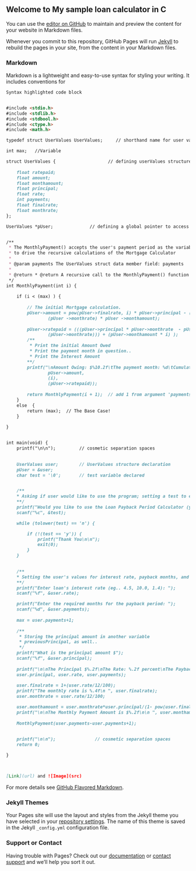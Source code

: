 ## Welcome to My sample loan calculator in C

You can use the [editor on GitHub](https://github.com/milicmil/MscPortfolio/edit/master/index.md) to maintain and preview the content for your website in Markdown files.

Whenever you commit to this repository, GitHub Pages will run [Jekyll](https://jekyllrb.com/) to rebuild the pages in your site, from the content in your Markdown files.

### Markdown

Markdown is a lightweight and easy-to-use syntax for styling your writing. It includes conventions for

```markdown
Syntax highlighted code block


#include <stdio.h>
#include <stdlib.h>
#include <stdbool.h>
#include <ctype.h>
#include <math.h>

typedef struct UserValues UserValues;     // shorthand name for user values

int max;   //Variable 

struct UserValues {                    // defining userValues structure
    
    float ratepaid;
    float amount;
    float monthamount;
    float principal;
    float rate;
    int payments;
    float finalrate;
    float monthrate;
};

UserValues *pUser;              // defining a global pointer to access values


/**
 * The MonthlyPayment() accepts the user's payment period as the variable 
 * to drive the recursive calculations of the Mortgage Calculator
 * 
 * @param payments The UserValues struct data member field: payments
 * 
 * @return * @return A recursive call to the MonthlyPayment() function
 */
int MonthlyPayment(int i) {
    
    if (i < (max) ) {
	
        // The initial Mortgage calculation.
        pUser->amount = pow(pUser->finalrate, i) * pUser->principal - ((pow(pUser ->finalrate, i)-1 ) / 
                (pUser ->monthrate) * pUser ->monthamount);
	
        pUser->ratepaid = (((pUser->principal * pUser->monthrate  - pUser->monthamount) * ((pow(pUser->finalrate, i) - 1) / 
                (pUser->monthrate))) + (pUser->monthamount * i) );
        /**
         * Print the initial Amount Owed
         * Print the payment month in question..
         * Print the Interest Amount
        **/
        printf("\nAmount Owing: $%10.2f\tThe payment month: %d\tCumulative Interest Amount: $%10.2f\n", 
                pUser->amount,
                (i),
                (pUser->ratepaid));
        
        return MonthlyPayment(i + 1);  // add 1 from argument 'payments'
    }
    else  {
        return (max);  // The Base Case!
    }
    
}


int main(void) {
    printf("\n\n");         // cosmetic separation spaces

    
    UserValues user;        // UserValues structure declaration
    pUser = &user;          
    char test = '\0';       // test variable declared


    /**
    * Asking if user would like to use the program; setting a test to exit
    **/
    printf("Would you like to use the Loan Payback Period Calculator (y OR n): ");
    scanf("%c", &test);

    while (tolower(test) == 'n') {

        if (!(test == 'y')) {
            printf("Thank You\n\n");
            exit(0);
      	}
    }

    
    /**
    * Setting the user's values for interest rate, payback months, and principal
    **/
    printf("Enter loan's interest rate (eg.. 4.5, 10.0, 1.4): ");
    scanf("%f", &user.rate);

    printf("Enter the required months for the payback period: ");
    scanf("%d", &user.payments);
    
    max = user.payments+1;
    
    /**
     * Storing the principal amount in another variable 
     * previousPrincipal, as well..
     */
    printf("What is the principal amount $");
    scanf("%f", &user.principal);
    
    printf("\n\nThe Principal $%.2f\nThe Rate: %.2f percent\nThe Payback Period: %d\n",
    user.principal, user.rate, user.payments);
    
    user.finalrate = 1+(user.rate/12/100);
    printf("The monthly rate is %.4f\n ", user.finalrate);
    user.monthrate = user.rate/12/100;

    user.monthamount = user.monthrate*user.principal/(1- pow(user.finalrate,user.payments*-1));
    printf("\n\nThe Monthly Payment Amount is $%.2f\n\n ", user.monthamount);
    
    MonthlyPayment(user.payments-user.payments+1); 

    
    printf("\n\n");               // cosmetic separation spaces
    return 0;

}



[Link](url) and ![Image](src)
```

For more details see [GitHub Flavored Markdown](https://guides.github.com/features/mastering-markdown/).

### Jekyll Themes

Your Pages site will use the layout and styles from the Jekyll theme you have selected in your [repository settings](https://github.com/milicmil/MscPortfolio/settings). The name of this theme is saved in the Jekyll `_config.yml` configuration file.

### Support or Contact

Having trouble with Pages? Check out our [documentation](https://help.github.com/categories/github-pages-basics/) or [contact support](https://github.com/contact) and we’ll help you sort it out.
